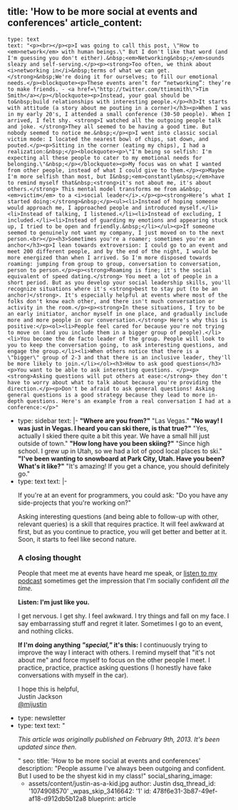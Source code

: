 title: 'How to be more social at events and conferences'
article_content:
  -
    type: text
    text: "<p><br></p><p>I was going to call this post, \"How to <em>network</em> with human beings.\" But I don't like that word (and I'm guessing you don't either).&nbsp;<em>Networking&nbsp;</em>sounds sleazy and self-serving.</p><p><strong>Too often, we think about <i>networking in</i>&nbsp;terms of what we can get.</strong>&nbsp;We're doing it for ourselves; to fill our emotional needs.</p><blockquote><p>These events aren’t for “networking”: they’re to make friends. - <a href=\"http://twitter.com/ttimsmith\">Tim Smith</a></p></blockquote><p>Instead, your goal should be to&nbsp;build relationships with interesting people.</p><h3>It starts with attitude (a story about me pouting in a corner)</h3><p>When I was in my early 20's, I attended a small conference (30-50 people). When I arrived, I felt shy. <strong>I watched all the outgoing people talk and joke. </strong>They all seemed to be having a good time. But nobody seemed to notice me.&nbsp;</p><p>I went into classic social victim mode: I located the nearest bowl of chips, sat down, and pouted.</p><p>Sitting in the corner (eating my chips), I had a realization:&nbsp;</p><blockquote><p>\"I'm being so selfish: I'm expecting all these people to cater to my emotional needs for belonging.\"&nbsp;</p></blockquote><p>My focus was on what I wanted from other people, instead of what I could give to them.</p><p>Maybe I'm more selfish than most, but I&nbsp;<em>constantly&nbsp;</em>have to remind myself that&nbsp;<strong>it's not about me, it's about others.</strong> This mental model transforms me from a&nbsp;<em>victim</em> to a <i>social leader</i>.</p><p><strong>Here’s what I started doing:</strong>&nbsp;</p><ul><li>Instead of hoping someone would approach me, I approached people and introduced myself.</li><li>Instead of talking, I listened.</li><li>Instead of excluding, I included.</li><li>Instead of guarding my emotions and appearing stuck up, I tried to be open and friendly.&nbsp;</li></ul><p>If someone seemed to genuinely not want my company, I just moved on to the next person.<br></p><h3>Sometimes you're a roamer; sometimes you're an anchor</h3><p>I lean towards extroversion: I could go to an event and meet 200 different people, and by the end of the night, I would be more energized than when I arrived. So I'm more disposed towards roaming: jumping from group to group, conversation to conversation, person to person.</p><p><strong>Roaming is fine; it's the social equivalent of speed dating.</strong> You meet a lot of people in a short period. But as you develop your social leadership skills, you'll recognize situations where it's <strong>best to stay put (to be an anchor)</strong>. It's especially helpful at events where most of the folks don't know each other, and there isn't much conversation or activity in the room.</p><p><strong>In these situations, I try to be an early initiator, anchor myself in one place, and gradually include more and more people in our conversation.</strong> Here's why this is positive:</p><ol><li>People feel cared for because you're not trying to move on (and you include them in a bigger group of people).</li><li>You become the de facto leader of the group. People will look to you to keep the conversation going, to ask interesting questions, and engage the group.</li><li>When others notice that there is a \"bigger\" group of 2-3 and that there is an inclusive leader, they'll be more likely to join.</li></ol><h3>How to ask good questions</h3><p>You want to be able to ask interesting questions. </p><p><strong>Asking questions will put others at ease:</strong> they don't have to worry about what to talk about because you're providing the direction.</p><p>Don't be afraid to ask general questions! Asking general questions is a good strategy because they lead to more in-depth questions. Here's an example from a real conversation I had at a conference:</p>"
  -
    type: sidebar
    text: |-
      **"Where are you from?"** "Las Vegas."
      **"No way! I was just in Vegas. I heard you can ski there, is that true?"** "Yes, actually I skied there quite a bit this year. We have a small hill just outside of town."
      **"How long have you been skiing?"** "Since high school. I grew up in Utah, so we had a lot of good local places to ski."
      **"I've been wanting to snowboard at Park City, Utah. Have you been? What's it like?"** "It's amazing! If you get a chance, you should definitely go."
  -
    type: text
    text: |-
      <p>If you're at an event for programmers, you could ask: "Do you have any side-projects that you're working on?"</p><p>Asking interesting questions (and being able to follow-up with other, relevant queries) is a skill that requires practice. It will feel awkward at first, but as you continue to practice, you will get better and better at it. Soon, it starts to feel like second nature.</p><h3>A closing thought</h3><p>People that meet me at events have heard me speak, or <a href="https://saas.transistor.fm">listen to my podcast</a>&nbsp;sometimes get the impression that I'm socially confident&nbsp;<em>all the time.</em></p><p><strong>Listen: I'm just like you.</strong>&nbsp;</p><p>I get nervous. I get shy. I feel awkward. I try things and fall on my face. I say embarrassing stuff and regret it later. Sometimes I go to an event, and nothing clicks.</p><p><strong>If I'm doing anything <em>"special,"&nbsp;</em>it's this:</strong>&nbsp;I continuously trying to improve the way I interact with others. I remind myself that "it's not about me" and force myself to focus on the other people I meet. I practice, practice, practice asking questions (I honestly have fake conversations with myself in the car).</p><p><a href="http://justinjackson.ca/about/"></a>I hope this is helpful,<br>
      Justin Jackson<br>
      <a href="http://twitter.com/mijustin">@mijustin</a></p>
  -
    type: newsletter
  -
    type: text
    text: "<p><i>This article was originally published on&nbsp;February 9th, 2013. It's been updated since then.</i></p>"
seo:
  title: 'How to be more social at events and conferences'
  description: "People assume I've always been outgoing and confident. But I used to be the shyest kid in my class!"
social_sharing_image:
    - assets/content/justin-as-a-kid.jpg
author: Justin
dsq_thread_id: '1074908570'
_wpas_skip_3416642: '1'
id: 478f6e31-3b87-49ef-af18-d912db5b12a8
blueprint: article
